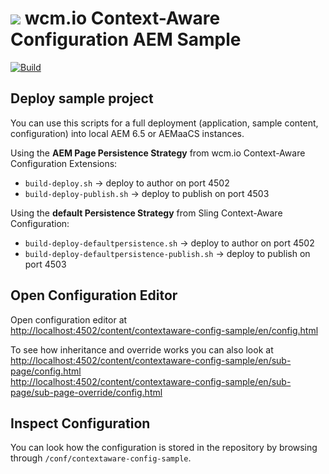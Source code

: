 <img src="https://wcm.io/images/favicon-16@2x.png"/> wcm.io Context-Aware Configuration AEM Sample
=============================================
[![Build](https://github.com/wcm-io/io.wcm.caconfig.editor/workflows/Build/badge.svg?branch=develop)](https://github.com/wcm-io/io.wcm.caconfig.editor/actions?query=workflow%3ABuild+branch%3Adevelop)


Deploy sample project
---------------------

You can use this scripts for a full deployment (application, sample content, configuration) into local AEM 6.5 or AEMaaCS instances.

Using the **AEM Page Persistence Strategy** from wcm.io Context-Aware Configuration Extensions:

* `build-deploy.sh` -> deploy to author on port 4502
* `build-deploy-publish.sh` -> deploy to publish on port 4503

Using the **default Persistence Strategy** from Sling Context-Aware Configuration:

* `build-deploy-defaultpersistence.sh` -> deploy to author on port 4502
* `build-deploy-defaultpersistence-publish.sh` -> deploy to publish on port 4503


Open Configuration Editor
-------------------------

Open configuration editor at<br/>
[http://localhost:4502/content/contextaware-config-sample/en/config.html](http://localhost:4502/content/contextaware-config-sample/en/config.html)

To see how inheritance and override works you can also look at<br/>
[http://localhost:4502/content/contextaware-config-sample/en/sub-page/config.html](http://localhost:4502/content/contextaware-config-sample/en/sub-page/config.html)<br/>
[http://localhost:4502/content/contextaware-config-sample/en/sub-page/sub-page-override/config.html](http://localhost:4502/content/contextaware-config-sample/en/sub-page/sub-page-override/config.html)


Inspect Configuration
---------------------

You can look how the configuration is stored in the repository by browsing through `/conf/contextaware-config-sample`.

